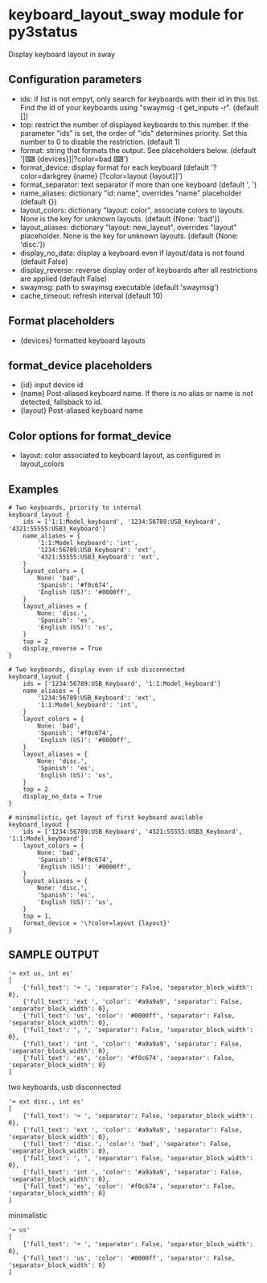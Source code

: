 # keyboard_layout_sway module for py3status

Display keyboard layout in sway


## Configuration parameters

* ids: if list is not empyt, only search for keyboards with their id in this list. Find the id of your keyboards using "swaymsg -t get_inputs -r". (default [])
* top: restrict the number of displayed keyboards to this number. If the parameter "ids" is set, the order of "ids" determines priority. Set this number to 0 to disable the restriction. (default 1)
* format: string that formats the output. See placeholders below. (default '[⌨ {devices}]|\?color=bad ⌨')
* format_device: display format for each keyboard (default '\?color=darkgrey {name} [\?color=layout {layout}]')
* format_separator: text separator if more than one keyboard (default ', ')
* name_aliases: dictionary "id: name", overrides "name" placeholder (default {})
* layout_colors: dictionary "layout: color", associate colors to layouts. None is the key for unknown layouts. (default {None: 'bad'})
* layout_aliases: dictionary "layout: new_layout", overrides "layout" placeholder. None is the key for unknown layouts. (default {None: 'disc.'})
* display_no_data: display a keyboard even if layout/data is not found (default False)
* display_reverse: reverse display order of keyboards after all restrictions are applied (default False)
* swaymsg: path to swaymsg executable (default 'swaymsg')
* cache_timeout: refresh interval (default 10)

## Format placeholders

* {devices} formatted keyboard layouts

## format_device placeholders

* {id} input device id
* {name} Post-aliased keyboard name. If there is no alias or name is not detected, fallsback to id.
* {layout} Post-aliased keyboard name
    
## Color options for format_device
* layout: color associated to keyboard layout, as configured in layout_colors
    
## Examples

```
# Two keyboards, priority to internal
keyboard_layout {
    ids = ['1:1:Model_keyboard', '1234:56789:USB_Keyboard', '4321:55555:USB3_Keyboard']
    name_aliases = {
        '1:1:Model_keyboard': 'int',
        '1234:56789:USB_Keyboard': 'ext',
        '4321:55555:USB3_Keyboard': 'ext',
    }
    layout_colors = {
        None: 'bad',
        'Spanish': '#f0c674',
        'English (US)': '#0000ff',
    }
    layout_aliases = {
        None: 'disc.',
        'Spanish': 'es',
        'English (US)': 'us',
    }
    top = 2
    display_reverse = True
}

# Two keyboards, display even if usb disconnected
keyboard_layout {
    ids = ['1234:56789:USB_Keyboard', '1:1:Model_keyboard']
    name_aliases = {
        '1234:56789:USB_Keyboard': 'ext',
        '1:1:Model_keyboard': 'int',
    }
    layout_colors = {
        None: 'bad',
        'Spanish': '#f0c674',
        'English (US)': '#0000ff',
    }
    layout_aliases = {
        None: 'disc.',
        'Spanish': 'es',
        'English (US)': 'us',
    }
    top = 2
    display_no_data = True
}

# minimalistic, get layout of first keyboard available
keyboard_layout {
    ids = ['1234:56789:USB_Keyboard', '4321:55555:USB3_Keyboard', '1:1:Model_keyboard']
    layout_colors = {
        None: 'bad',
        'Spanish': '#f0c674',
        'English (US)': '#0000ff',
    }
    layout_aliases = {
        None: 'disc.',
        'Spanish': 'es',
        'English (US)': 'us',
    }
    top = 1,
    format_device = '\?color=layout {layout}'
}
```

## SAMPLE OUTPUT

```
'⌨ ext us, int es'
[
    {'full_text': '⌨ ', 'separator': False, 'separator_block_width': 0},
    {'full_text': 'ext ', 'color': '#a9a9a9', 'separator': False, 'separator_block_width': 0},
    {'full_text': 'us', 'color': '#0000ff', 'separator': False, 'separator_block_width': 0},
    {'full_text': ', ', 'separator': False, 'separator_block_width': 0},
    {'full_text': 'int ', 'color': '#a9a9a9', 'separator': False, 'separator_block_width': 0},
    {'full_text': 'es', 'color': '#f0c674', 'separator': False, 'separator_block_width': 0}
]
```

two keyboards, usb disconnected

```
'⌨ ext disc., int es'
[
    {'full_text': '⌨ ', 'separator': False, 'separator_block_width': 0},
    {'full_text': 'ext ', 'color': '#a9a9a9', 'separator': False, 'separator_block_width': 0},
    {'full_text': 'disc.', 'color': 'bad', 'separator': False, 'separator_block_width': 0},
    {'full_text': ', ', 'separator': False, 'separator_block_width': 0},
    {'full_text': 'int ', 'color': '#a9a9a9', 'separator': False, 'separator_block_width': 0},
    {'full_text': 'es', 'color': '#f0c674', 'separator': False, 'separator_block_width': 0}
]
```

minimalistic
```
'⌨ us'
[
    {'full_text': '⌨ ', 'separator': False, 'separator_block_width': 0},
    {'full_text': 'us', 'color': '#0000ff', 'separator': False, 'separator_block_width': 0}
]
```
